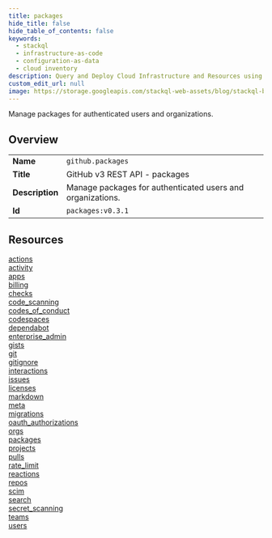 ```yaml
---
title: packages
hide_title: false
hide_table_of_contents: false
keywords:
  - stackql
  - infrastructure-as-code
  - configuration-as-data
  - cloud inventory
description: Query and Deploy Cloud Infrastructure and Resources using SQL
custom_edit_url: null
image: https://storage.googleapis.com/stackql-web-assets/blog/stackql-blog-post-featured-image.png
---
```

Manage packages for authenticated users and organizations.  
    

## Overview
<table><tbody>
<tr><td><b>Name</b></td><td><code>github.packages</code></td></tr>
<tr><td><b>Title</b></td><td>GitHub v3 REST API - packages</td></tr>
<tr><td><b>Description</b></td><td>Manage packages for authenticated users and organizations.</td></tr>
<tr><td><b>Id</b></td><td><code>packages:v0.3.1</code></td></tr>
</tbody></table>

## Resources
<div class="row">
<div class="providerDocColumn">
<a href="/docs/providers/github/packages/actions/index.md">actions</a><br />
<a href="/docs/providers/github/packages/activity/index.md">activity</a><br />
<a href="/docs/providers/github/packages/apps/index.md">apps</a><br />
<a href="/docs/providers/github/packages/billing/index.md">billing</a><br />
<a href="/docs/providers/github/packages/checks/index.md">checks</a><br />
<a href="/docs/providers/github/packages/code_scanning/index.md">code_scanning</a><br />
<a href="/docs/providers/github/packages/codes_of_conduct/index.md">codes_of_conduct</a><br />
<a href="/docs/providers/github/packages/codespaces/index.md">codespaces</a><br />
<a href="/docs/providers/github/packages/dependabot/index.md">dependabot</a><br />
<a href="/docs/providers/github/packages/enterprise_admin/index.md">enterprise_admin</a><br />
<a href="/docs/providers/github/packages/gists/index.md">gists</a><br />
<a href="/docs/providers/github/packages/git/index.md">git</a><br />
<a href="/docs/providers/github/packages/gitignore/index.md">gitignore</a><br />
<a href="/docs/providers/github/packages/interactions/index.md">interactions</a><br />
<a href="/docs/providers/github/packages/issues/index.md">issues</a><br />
<a href="/docs/providers/github/packages/licenses/index.md">licenses</a><br />
</div>
<div class="providerDocColumn">
<a href="/docs/providers/github/packages/markdown/index.md">markdown</a><br />
<a href="/docs/providers/github/packages/meta/index.md">meta</a><br />
<a href="/docs/providers/github/packages/migrations/index.md">migrations</a><br />
<a href="/docs/providers/github/packages/oauth_authorizations/index.md">oauth_authorizations</a><br />
<a href="/docs/providers/github/packages/orgs/index.md">orgs</a><br />
<a href="/docs/providers/github/packages/packages/index.md">packages</a><br />
<a href="/docs/providers/github/packages/projects/index.md">projects</a><br />
<a href="/docs/providers/github/packages/pulls/index.md">pulls</a><br />
<a href="/docs/providers/github/packages/rate_limit/index.md">rate_limit</a><br />
<a href="/docs/providers/github/packages/reactions/index.md">reactions</a><br />
<a href="/docs/providers/github/packages/repos/index.md">repos</a><br />
<a href="/docs/providers/github/packages/scim/index.md">scim</a><br />
<a href="/docs/providers/github/packages/search/index.md">search</a><br />
<a href="/docs/providers/github/packages/secret_scanning/index.md">secret_scanning</a><br />
<a href="/docs/providers/github/packages/teams/index.md">teams</a><br />
<a href="/docs/providers/github/packages/users/index.md">users</a><br />
</div>
</div>
